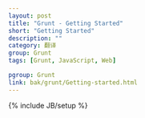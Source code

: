 ```yaml
---
layout: post
title: "Grunt - Getting Started"
short: "Getting Started"
description: ""
category: 翻译
group: Grunt
tags: [Grunt, JavaScript, Web]

pgroup: Grunt
link: bak/grunt/Getting-started.html
---
```

{% include JB/setup %}
